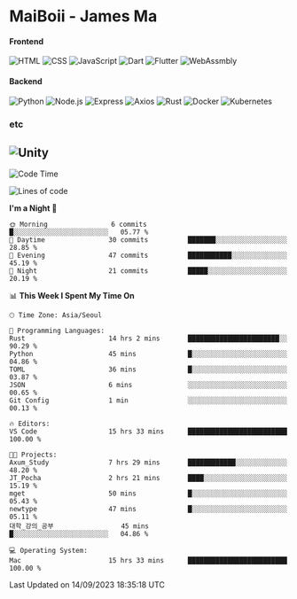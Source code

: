 # MaiBoii - James Ma

#### Frontend
![HTML](https://img.shields.io/badge/-HTML-E34F26?style=flat-square&logo=html5&logoColor=white)
![CSS](https://img.shields.io/badge/-CSS-1572B6?style=flat-square&logo=css3)
![JavaScript](https://img.shields.io/badge/-JavaScript-F7DF1E?style=flat-square&logo=javascript&logoColor=black)
![Dart](https://img.shields.io/badge/-Dart-0175C2?style=flat-square&logo=dart)
![Flutter](https://img.shields.io/badge/-Flutter-02569B?style=flat-square&logo=flutter)
![WebAssmbly](https://img.shields.io/badge/-WebAssembly-654FF0?style=flat-square&logo=webassembly&logoColor=white)


#### Backend
![Python](https://img.shields.io/badge/-Python-3776AB?style=flat-square&logo=python&logoColor=white)
![Node.js](https://img.shields.io/badge/-Node.js-339933?style=flat-square&logo=node.js&logoColor=white)
![Express](https://img.shields.io/badge/-Express-339933?style=flat-square&logo=express&logoColor=white)
![Axios](https://img.shields.io/badge/-Axios-5A29E4?style=flat-square&logo=axios&logoColor=white)
![Rust](https://img.shields.io/badge/-Rust-000000?style=flat-square&logo=rust&logoColor=white)
![Docker](https://img.shields.io/badge/-Docker-2496ED?style=flat-square&logo=docker&logoColor=white)
![Kubernetes](https://img.shields.io/badge/-Kubernetes-326CE5?style=flat-square&logo=kubernetes&logoColor=white)


### etc
![Unity](https://img.shields.io/badge/-Unity-FFFFFF?style=flat-square&logo=unity&logoColor=black)
---
<!--START_SECTION:waka-->
![Code Time](http://img.shields.io/badge/Code%20Time-631%20hrs%2030%20mins-blue)

![Lines of code](https://img.shields.io/badge/From%20Hello%20World%20I%27ve%20Written-46.3%20thousand%20lines%20of%20code-blue)

**I'm a Night 🦉** 

```text
🌞 Morning                6 commits           █░░░░░░░░░░░░░░░░░░░░░░░░   05.77 % 
🌆 Daytime                30 commits          ███████░░░░░░░░░░░░░░░░░░   28.85 % 
🌃 Evening                47 commits          ███████████░░░░░░░░░░░░░░   45.19 % 
🌙 Night                  21 commits          █████░░░░░░░░░░░░░░░░░░░░   20.19 % 
```


📊 **This Week I Spent My Time On** 

```text
🕑︎ Time Zone: Asia/Seoul

💬 Programming Languages: 
Rust                     14 hrs 2 mins       ███████████████████████░░   90.29 % 
Python                   45 mins             █░░░░░░░░░░░░░░░░░░░░░░░░   04.86 % 
TOML                     36 mins             █░░░░░░░░░░░░░░░░░░░░░░░░   03.87 % 
JSON                     6 mins              ░░░░░░░░░░░░░░░░░░░░░░░░░   00.65 % 
Git Config               1 min               ░░░░░░░░░░░░░░░░░░░░░░░░░   00.13 % 

🔥 Editors: 
VS Code                  15 hrs 33 mins      █████████████████████████   100.00 % 

🐱‍💻 Projects: 
Axum_Study               7 hrs 29 mins       ████████████░░░░░░░░░░░░░   48.20 % 
JT_Pocha                 2 hrs 21 mins       ████░░░░░░░░░░░░░░░░░░░░░   15.19 % 
mget                     50 mins             █░░░░░░░░░░░░░░░░░░░░░░░░   05.43 % 
newtype                  47 mins             █░░░░░░░░░░░░░░░░░░░░░░░░   05.11 % 
대학_강의_공부                 45 mins             █░░░░░░░░░░░░░░░░░░░░░░░░   04.86 % 

💻 Operating System: 
Mac                      15 hrs 33 mins      █████████████████████████   100.00 % 
```


 Last Updated on 14/09/2023 18:35:18 UTC
<!--END_SECTION:waka-->

